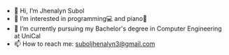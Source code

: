 - 👋 Hi, I’m Jhenalyn Subol 
- 👀 I’m interested in programming💻 and piano🎹
- 🌱 I’m currently pursuing my Bachelor's degree in Computer Engineering at UniCal
- 📫 How to reach me: suboljhenalyn3@gmail.com

<!---
jhenals/jhenals is a ✨ special ✨ repository because its `README.md` (this file) appears on your GitHub profile.
You can click the Preview link to take a look at your changes.
--->
